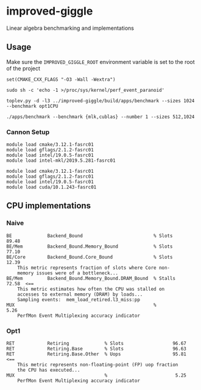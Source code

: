 # improved-giggle
Linear algebra benchmarking and implementations

## Usage

Make sure the `IMPROVED_GIGGLE_ROOT` environment variable is set to the root of the project

`set(CMAKE_CXX_FLAGS "-O3 -Wall -Wextra")`

`sudo sh -c 'echo -1 >/proc/sys/kernel/perf_event_paranoid'`

`toplev.py -d -l3 ../improved-giggle/build/apps/benchmark --sizes 1024 --benchmark opt1CPU`

```
./apps/benchmark --benchmark {mlk,cublas} --number 1 --sizes 512,1024
```


### Cannon Setup

```
module load cmake/3.12.1-fasrc01
module load gflags/2.1.2-fasrc01
module load intel/19.0.5-fasrc01
module load intel-mkl/2019.5.281-fasrc01

module load cmake/3.12.1-fasrc01
module load gflags/2.1.2-fasrc01
module load intel/19.0.5-fasrc01
module load cuda/10.1.243-fasrc01
```

## CPU implementations

### Naive

```
BE             Backend_Bound                          % Slots                  89.48
BE/Mem         Backend_Bound.Memory_Bound             % Slots                  77.10
BE/Core        Backend_Bound.Core_Bound               % Slots                  12.39
	This metric represents fraction of slots where Core non-
	memory issues were of a bottleneck...
BE/Mem         Backend_Bound.Memory_Bound.DRAM_Bound  % Stalls                 72.58  <==
	This metric estimates how often the CPU was stalled on
	accesses to external memory (DRAM) by loads...
	Sampling events:  mem_load_retired.l3_miss:pp
MUX                                                   %                         5.26
	PerfMon Event Multiplexing accuracy indicator
```


### Opt1

```
RET            Retiring             % Slots                  96.67
RET            Retiring.Base        % Slots                  96.63
RET            Retiring.Base.Other  % Uops                   95.81  <==
	This metric represents non-floating-point (FP) uop fraction
	the CPU has executed...
MUX                                 %                         5.25
	PerfMon Event Multiplexing accuracy indicator
```

